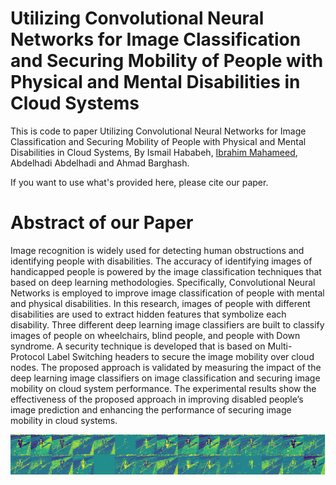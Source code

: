 # Utilizing Convolutional Neural Networks for Image Classification and Securing Mobility of People with Physical and Mental Disabilities in Cloud Systems

This is code to paper Utilizing Convolutional Neural Networks for Image Classification and Securing Mobility of People with Physical and Mental Disabilities in Cloud Systems, By Ismail Hababeh, [Ibrahim Mahameed](https://github.com/ibbu10), Abdelhadi Abdelhadi and Ahmad Barghash.

If you want to use what's provided here, please cite our paper.

# Abstract of our Paper
Image recognition is widely used for detecting human obstructions and identifying people
with disabilities. The accuracy of identifying images of handicapped people is powered by the image
classification techniques that based on deep learning methodologies. Specifically, Convolutional Neural
Networks is employed to improve image classification of people with mental and physical disabilities. In
this research, images of people with different disabilities are used to extract hidden features that symbolize
each disability. Three different deep learning image classifiers are built to classify images of people on
wheelchairs, blind people, and people with Down syndrome. A security technique is developed that is based
on Multi-Protocol Label Switching headers to secure the image mobility over cloud nodes. The proposed
approach is validated by measuring the impact of the deep learning image classifiers on image classification
and securing image mobility on cloud system performance. The experimental results show the effectiveness
of the proposed approach in improving disabled people’s image prediction and enhancing the performance
of securing image mobility in cloud systems.

![Filtered](https://github.com/ibbu10/Utilizing-Convolutional-Neural-Networks-for-Image-Classification-and-Securing-Mobility-of-People/blob/master/Filtered.png)
